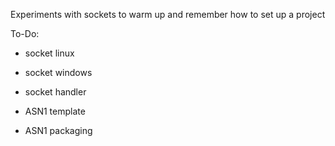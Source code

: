 Experiments with sockets to warm up and remember how to set up a project

To-Do:

* socket linux
* socket windows
* socket handler

* ASN1 template 
* ASN1 packaging

